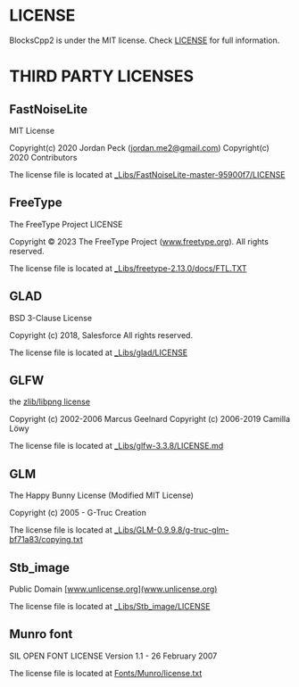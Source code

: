 # LICENSE
BlocksCpp2 is under the MIT license. Check [LICENSE](LICENSE) for full information.

# THIRD PARTY LICENSES
## FastNoiseLite
MIT License

Copyright(c) 2020 Jordan Peck (jordan.me2@gmail.com)
Copyright(c) 2020 Contributors

The license file is located at [_Libs/FastNoiseLite-master-95900f7/LICENSE](_Libs/FastNoiseLite-master-95900f7/LICENSE)

## FreeType
The FreeType Project LICENSE

Copyright © 2023 The FreeType Project (www.freetype.org).  All rights reserved.

The license file is located at [_Libs/freetype-2.13.0/docs/FTL.TXT](_Libs/freetype-2.13.0/docs/FTL.TXT)

## GLAD
BSD 3-Clause License

Copyright (c) 2018, Salesforce
All rights reserved.

The license file is located at [_Libs/glad/LICENSE](_Libs/glad/LICENSE)

## GLFW
the [zlib/libpng license](https://www.glfw.org/license.html)

Copyright (c) 2002-2006 Marcus Geelnard
Copyright (c) 2006-2019 Camilla Löwy

The license file is located at [_Libs/glfw-3.3.8/LICENSE.md](_Libs/glfw-3.3.8/LICENSE.md)

## GLM
The Happy Bunny License (Modified MIT License)

Copyright (c) 2005 - G-Truc Creation

The license file is located at [_Libs/GLM-0.9.9.8/g-truc-glm-bf71a83/copying.txt](_Libs/GLM-0.9.9.8/g-truc-glm-bf71a83/copying.txt)

## Stb_image
Public Domain [www.unlicense.org](www.unlicense.org)

The license file is located at [_Libs/Stb_image/LICENSE](_Libs/Stb_image/LICENSE)

## Munro font
SIL OPEN FONT LICENSE Version 1.1 - 26 February 2007

The license file is located at [Fonts/Munro/license.txt](Fonts/Munro/license.txt)
